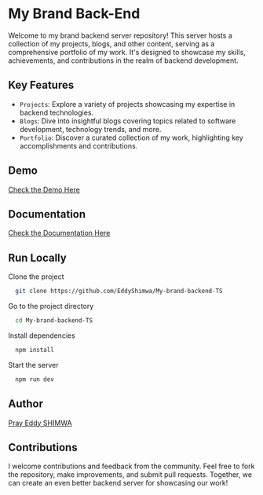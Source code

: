 
# My Brand Back-End

Welcome to my brand backend server repository! This server hosts a collection of my projects, blogs, and other content, serving as a comprehensive portfolio of my work. It's designed to showcase my skills, achievements, and contributions in the realm of backend development.


## Key Features

- `Projects`: Explore a variety of projects showcasing my expertise in backend technologies.
- `Blogs`: Dive into insightful blogs covering topics related to software development, technology trends, and more.
- `Portfolio`: Discover a curated collection of my work, highlighting key accomplishments and contributions.



## Demo

[Check the Demo Here](https://my-brand-backend-ts-byzx.onrender.com/api-doc/)


## Documentation

[Check the Documentation Here](https://my-brand-backend-ts-byzx.onrender.com/api-docs/)


## Run Locally

Clone the project

```bash
  git clone https://github.com/EddyShimwa/My-brand-backend-TS
```

Go to the project directory

```bash
  cd My-brand-backend-TS
```

Install dependencies

```bash
  npm install
```

Start the server

```bash
  npm run dev
```


## Author

 [Pray Eddy SHIMWA](https://github.com/EddyShimwa)


## Contributions

I welcome contributions and feedback from the community. Feel free to fork the repository, make improvements, and submit pull requests. Together, we can create an even better backend server for showcasing our work!